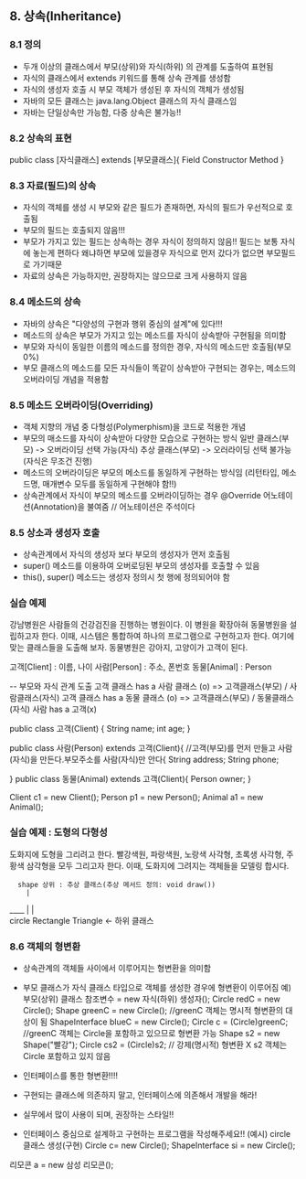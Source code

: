## 8. 상속(Inheritance)

### 8.1 정의 
-  두개 이상의 클래스에서 부모(상위)와 자식(하위) 의 관계를 도출하여 표현됨
- 자식의 클래스에서 extends 키워드를 통해 상속 관계를 생성함
- 자식의 생성자 호출 시 부모 객체가 생성된 후 자식의 객체가 생성됨
- 자바의 모든 클래스는 java.lang.Object 클래스의 자식 클래스임
- 자바는 단일상속만 가능함, 다중 상속은 불가능!!



### 8.2 상속의 표현
public class [자식클래스] extends [부모클래스]{
  Field
  Constructor
  Method
}
 
 
 
### 8.3 자료(필드)의 상속
- 자식의 객체를 생성 시 부모와 같은 필드가 존재하면, 자식의 필드가 우선적으로 호출됨
- 부모의 필드는 호출되지 않음!!!
- 부모가 가지고 있는 필드는 상속하는 경우 자식이 정의하지 않음!! 필드는 보통 자식에 놓는게 편하다 왜냐하면 부모에 있을경우 자식으로 먼저 갔다가 없으면 부모필드로 가기때문
- 자료의 상속은 가능하지만, 권장하지는 않으므로 크게 사용하지 않음



### 8.4 메소드의 상속
- 자바의 상속은 "다양성의 구현과 행위 중심의 설계"에 있다!!!
- 메소드의 상속은 부모가 가지고 있는 메소드를 자식이 상속받아 구현됨을 의미함
- 부모와 자식이 동일한 이름의 메소드를 정의한 경우, 자식의 메소드만 호출됨(부모 0%)
- 부모 클래스의 메소드를 모든 자식들이 똑같이 상속받아 구현되는 경우는, 메소드의 오버라이딩 개념을 적용함


### 8.5 메소드 오버라이딩(Overriding)
- 객체 지향의 개념 중 다형성(Polymerphism)을 코드로 적용한 개념
- 부모의 매소드를 자식이 상속받아 다양한 모습으로 구현하는 방식
  일반 클래스(부모) -> 오버라이딩 선택 가능(자식)
  추상 클래스(부모) -> 오러라이딩 선택 불가능(자식은 무조건 진행)
- 메소드의 오버라이딩은 부모의 메소드를 동일하게 구현하는 방식임
  (리턴타입, 메소드명, 매개변수 모두를 동일하게 구현해야 함!!)
- 상속관계에서 자식이 부모의 메소드를 오버라이딩하는 경우 @Override 어노테이션(Annotation)을 불여줌 // 어노테이션은 주석이다

### 8.5 상소과 생성자 호출
- 상속관계에서 자식의 생성자 보다 부모의 생성자가 먼저 호출됨
- super() 메소드를 이용하여 오버로딩된 부모의 생성자를 호출할 수 있음
- this(), super() 메소드는 생성자 정의시 첫 행에 정의되어야 함

 
### 실습 예제
강남병원은 사람들의 건강검진을 진행하는 병원이다. 이 병원을 확장아혀 동물병원을
설립하고자 한다. 이때, 시스템은 통합하여 하나의 프로그램으로 구현하고자 한다.
여기에 맞는 클래스들을 도출해 보자. 동물병원은 강아지, 고양이가 고객이 된다.

고객[Client] : 이름, 나이
사람[Person] : 주소, 폰번호
동물[Animal] : Person

-- 부모와 자식 관계 도출
고객 클래스 has a 사람 클래스 (o) => 고객클래스(부모) / 사람클래스(자식) 
고객 클래스 has a 동물 클래스 (o) => 고객클래스(부모) / 동물클래스(자식) 
사람 has a 고객(x)

public class 고객(Client) {
	String name;
	int age;
}

public class 사람(Person) extends 고객(Client){ //고객(부모)를 먼저 만들고 사람(자식)을 만든다.부모주소를 사람(자식)만 안다{
	String address;
	String phone;

}
public class 동물(Animal) extends 고객(Client){
	Person owner;
}

Client c1 = new Client();
Person p1 = new Person();
Animal a1 = new Animal();



### 실습 예제 : 도형의 다형성
도화지에 도형을 그리려고 한다.
빨강색원, 파랑색원, 노랑색 사각형, 초록생 사각형, 주황색 삼각형을 모두 그리고자 한다.
이때, 도화지에 그려지는 객체들을 모델링 합시다.

	  shape 상위 : 추상 클래스(추상 메서드 정의: void draw())
	  	|
 ____	|
 |       
circle  Rectangle  Triangle <- 하위 클래스



### 8.6 객체의 형변환
- 상속관계의 객체들 사이에서 이루어지는 형변환을 의미함
- 부모 클래스가 자식 클래스 타입으로 객체를 생성한 경우에 형변환이 이루어짐
예) 부모(상위) 클래스 참조변수 = new 자식(하위) 생성자();
	Circle redC = new Circle();
	Shape greenC = new Circle(); //greenC 객체는 명시적 형변환의 대상이 됨
	ShapeInterface blueC = new Circle();
	Circle c = (Circle)greenC; //greenC 객체는 Circle을 포함하고 있으므로 형변환 가능
	Shape s2 = new Shape("빨강"); 
	Circle cs2 = (Circle)s2; // 강제(명시적) 형변환 X s2 객체는 Circle 포함하고 있지 않음 
	
- 인터페이스를 통한 형변환!!!!
- 구현되는 클래스에 의존하지 말고, 인터페이스에 의존해서 개발을 해라!
- 실무에서 많이 사용이 되며, 권장하는 스타일!!
- 인터페이스 중심으로 설계하고 구현하는 프로그램을 작성해주세요!!
(예시) circle 클래스 생성(구현)
Circle c= new Circle();
ShapeInterface si = new Circle();

리모콘 a = new 삼성 리모콘();




